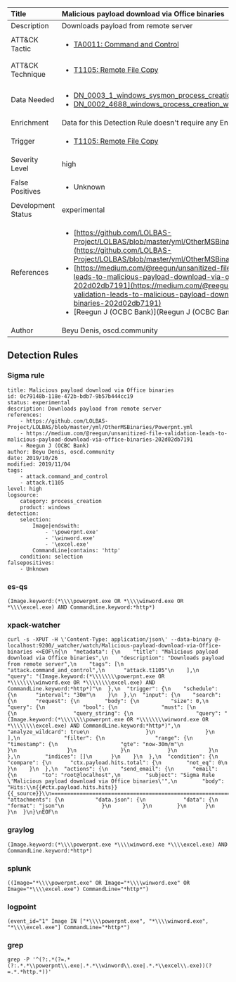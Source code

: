 | Title                | Malicious payload download via Office binaries                                                                                                                                                 |
|:---------------------|:------------------------------------------------------------------------------------------------------------------------------------------------------------|
| Description          | Downloads payload from remote server                                                                                                                                           |
| ATT&amp;CK Tactic    |  <ul><li>[TA0011: Command and Control](https://attack.mitre.org/tactics/TA0011)</li></ul>  |
| ATT&amp;CK Technique | <ul><li>[T1105: Remote File Copy](https://attack.mitre.org/techniques/T1105)</li></ul>  |
| Data Needed          | <ul><li>[DN_0003_1_windows_sysmon_process_creation](../Data_Needed/DN_0003_1_windows_sysmon_process_creation.md)</li><li>[DN_0002_4688_windows_process_creation_with_commandline](../Data_Needed/DN_0002_4688_windows_process_creation_with_commandline.md)</li></ul>  |
| Enrichment           |  Data for this Detection Rule doesn't require any Enrichments.  |
| Trigger              | <ul><li>[T1105: Remote File Copy](../Triggers/T1105.md)</li></ul>  |
| Severity Level       | high |
| False Positives      | <ul><li>Unknown</li></ul>  |
| Development Status   | experimental |
| References           | <ul><li>[https://github.com/LOLBAS-Project/LOLBAS/blob/master/yml/OtherMSBinaries/Powerpnt.yml](https://github.com/LOLBAS-Project/LOLBAS/blob/master/yml/OtherMSBinaries/Powerpnt.yml)</li><li>[https://medium.com/@reegun/unsanitized-file-validation-leads-to-malicious-payload-download-via-office-binaries-202d02db7191](https://medium.com/@reegun/unsanitized-file-validation-leads-to-malicious-payload-download-via-office-binaries-202d02db7191)</li><li>[Reegun J (OCBC Bank)](Reegun J (OCBC Bank))</li></ul>  |
| Author               | Beyu Denis, oscd.community |


## Detection Rules

### Sigma rule

```
title: Malicious payload download via Office binaries
id: 0c79148b-118e-472b-bdb7-9b57b444cc19
status: experimental
description: Downloads payload from remote server
references:
    - https://github.com/LOLBAS-Project/LOLBAS/blob/master/yml/OtherMSBinaries/Powerpnt.yml
    - https://medium.com/@reegun/unsanitized-file-validation-leads-to-malicious-payload-download-via-office-binaries-202d02db7191
    - Reegun J (OCBC Bank)
author: Beyu Denis, oscd.community
date: 2019/10/26
modified: 2019/11/04
tags:
    - attack.command_and_control
    - attack.t1105
level: high
logsource:
    category: process_creation
    product: windows
detection:
    selection:
        Image|endswith: 
            - '\powerpnt.exe'
            - '\winword.exe'
            - '\excel.exe'
        CommandLine|contains: 'http'
    condition: selection
falsepositives:
    - Unknown

```





### es-qs
    
```
(Image.keyword:(*\\\\powerpnt.exe OR *\\\\winword.exe OR *\\\\excel.exe) AND CommandLine.keyword:*http*)
```


### xpack-watcher
    
```
curl -s -XPUT -H \'Content-Type: application/json\' --data-binary @- localhost:9200/_watcher/watch/Malicious-payload-download-via-Office-binaries <<EOF\n{\n  "metadata": {\n    "title": "Malicious payload download via Office binaries",\n    "description": "Downloads payload from remote server",\n    "tags": [\n      "attack.command_and_control",\n      "attack.t1105"\n    ],\n    "query": "(Image.keyword:(*\\\\\\\\powerpnt.exe OR *\\\\\\\\winword.exe OR *\\\\\\\\excel.exe) AND CommandLine.keyword:*http*)"\n  },\n  "trigger": {\n    "schedule": {\n      "interval": "30m"\n    }\n  },\n  "input": {\n    "search": {\n      "request": {\n        "body": {\n          "size": 0,\n          "query": {\n            "bool": {\n              "must": [\n                {\n                  "query_string": {\n                    "query": "(Image.keyword:(*\\\\\\\\powerpnt.exe OR *\\\\\\\\winword.exe OR *\\\\\\\\excel.exe) AND CommandLine.keyword:*http*)",\n                    "analyze_wildcard": true\n                  }\n                }\n              ],\n              "filter": {\n                "range": {\n                  "timestamp": {\n                    "gte": "now-30m/m"\n                  }\n                }\n              }\n            }\n          }\n        },\n        "indices": []\n      }\n    }\n  },\n  "condition": {\n    "compare": {\n      "ctx.payload.hits.total": {\n        "not_eq": 0\n      }\n    }\n  },\n  "actions": {\n    "send_email": {\n      "email": {\n        "to": "root@localhost",\n        "subject": "Sigma Rule \'Malicious payload download via Office binaries\'",\n        "body": "Hits:\\n{{#ctx.payload.hits.hits}}{{_source}}\\n================================================================================\\n{{/ctx.payload.hits.hits}}",\n        "attachments": {\n          "data.json": {\n            "data": {\n              "format": "json"\n            }\n          }\n        }\n      }\n    }\n  }\n}\nEOF\n
```


### graylog
    
```
(Image.keyword:(*\\\\powerpnt.exe *\\\\winword.exe *\\\\excel.exe) AND CommandLine.keyword:*http*)
```


### splunk
    
```
((Image="*\\\\powerpnt.exe" OR Image="*\\\\winword.exe" OR Image="*\\\\excel.exe") CommandLine="*http*")
```


### logpoint
    
```
(event_id="1" Image IN ["*\\\\powerpnt.exe", "*\\\\winword.exe", "*\\\\excel.exe"] CommandLine="*http*")
```


### grep
    
```
grep -P '^(?:.*(?=.*(?:.*.*\\powerpnt\\.exe|.*.*\\winword\\.exe|.*.*\\excel\\.exe))(?=.*.*http.*))'
```



